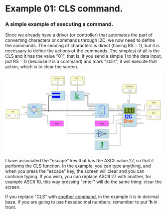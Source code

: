 # Example 01: CLS command.

### A simple example of executing a command.

Since we already have a driver (or controller) that automates the part of converting characters or commands through I2C, we now need to define the commands. The sending of characters is direct (having RS = 1), but it is necessary to define the actions of the commands. The simplest of all is the CLS and it has the value "01", that is, if you send a simple 1 to the data input, put RS = 0 (because it is a command) and mark "start", it will execute that action, which is to clear the screen.

![](https://github.com/Democrito/repositorios/blob/master/Sensors/I2C/LCD/img/example_lcd_i2c_command_cls.PNG)

I have associated the "escape" key that has the ASCII value 27, so that it performs the CLS function. In the example, you can type anything, and when you press the "escape" key, the screen will clear and you can continue typing. If you wish, you can replace ASCII 27 with another, for example ASCII 10, this way pressing "enter" will do the same thing: clear the screen.

If you replace "CLS" with [another command](https://github.com/Democrito/icecrystal/tree/master/examples/I2C/LCD#commands), in the example it is in decimal base. If you are going to use hexadecimal numbers, remember to put **'h** in front.
